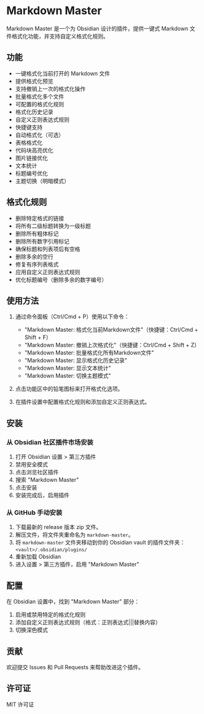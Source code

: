 # Markdown Master

Markdown Master 是一个为 Obsidian 设计的插件，提供一键式 Markdown 文件格式化功能，并支持自定义格式化规则。

## 功能

- 一键格式化当前打开的 Markdown 文件
- 提供格式化预览
- 支持撤销上一次的格式化操作
- 批量格式化多个文件
- 可配置的格式化规则
- 格式化历史记录
- 自定义正则表达式规则
- 快捷键支持
- 自动格式化（可选）
- 表格格式化
- 代码块高亮优化
- 图片链接优化
- 文本统计
- 标题编号优化
- 主题切换（明暗模式）

## 格式化规则

- 删除特定格式的链接
- 将所有二级标题转换为一级标题
- 删除所有粗体标记
- 删除所有数字引用标记
- 确保标题和列表项后有空格
- 删除多余的空行
- 修复有序列表格式
- 应用自定义正则表达式规则
- 优化标题编号（删除多余的数字编号）

## 使用方法

1. 通过命令面板（Ctrl/Cmd + P）使用以下命令：
   - "Markdown Master: 格式化当前Markdown文件"（快捷键：Ctrl/Cmd + Shift + F）
   - "Markdown Master: 撤销上次格式化"（快捷键：Ctrl/Cmd + Shift + Z）
   - "Markdown Master: 批量格式化所有Markdown文件"
   - "Markdown Master: 显示格式化历史记录"
   - "Markdown Master: 显示文本统计"
   - "Markdown Master: 切换主题模式"

2. 点击功能区中的铅笔图标来打开格式化选项。

3. 在插件设置中配置格式化规则和添加自定义正则表达式。

## 安装

### 从 Obsidian 社区插件市场安装

1. 打开 Obsidian 设置 > 第三方插件
2. 禁用安全模式
3. 点击浏览社区插件
4. 搜索 "Markdown Master"
5. 点击安装
6. 安装完成后，启用插件

### 从 GitHub 手动安装

1. 下载最新的 release 版本 zip 文件。
2. 解压文件，将文件夹重命名为 `markdown-master`。
3. 将 `markdown-master` 文件夹移动到你的 Obsidian vault 的插件文件夹：`<vault>/.obsidian/plugins/`
4. 重新加载 Obsidian
5. 进入设置 > 第三方插件，启用 "Markdown Master"

## 配置

在 Obsidian 设置中，找到 "Markdown Master" 部分：

1. 启用或禁用特定的格式化规则
2. 添加自定义正则表达式规则（格式：正则表达式|||替换内容）
3. 切换深色模式

## 贡献

欢迎提交 Issues 和 Pull Requests 来帮助改进这个插件。

## 许可证

MIT 许可证

